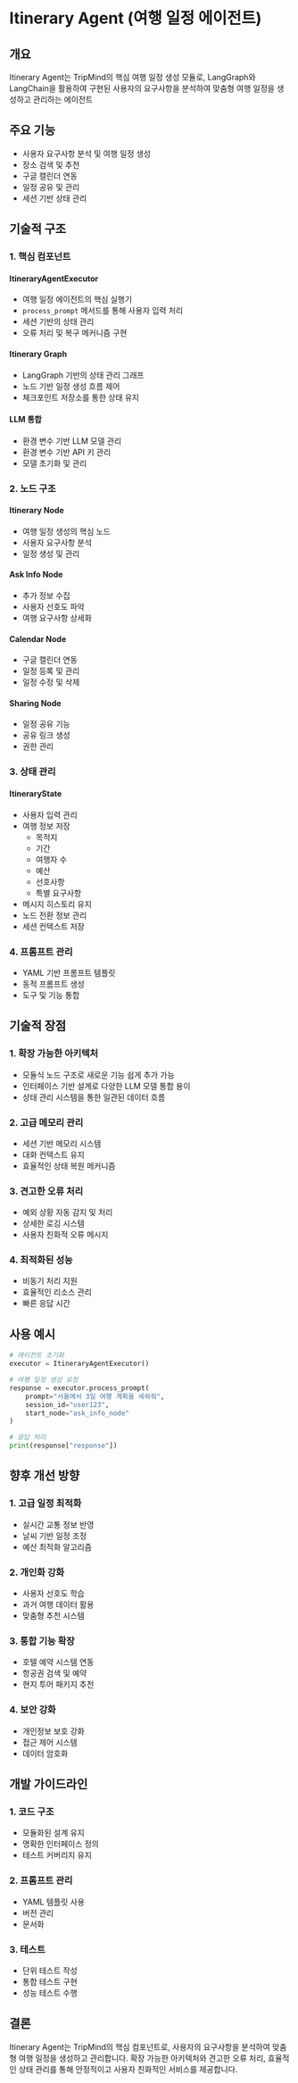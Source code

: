 # Itinerary Agent (여행 일정 에이전트)

## 개요

Itinerary Agent는 TripMind의 핵심 여행 일정 생성 모듈로, LangGraph와 LangChain을 활용하여 구현된 사용자의 요구사항을 분석하여 맞춤형 여행 일정을 생성하고 관리하는 에이전트

## 주요 기능

- 사용자 요구사항 분석 및 여행 일정 생성
- 장소 검색 및 추천
- 구글 캘린더 연동
- 일정 공유 및 관리
- 세션 기반 상태 관리

## 기술적 구조

### 1. 핵심 컴포넌트

#### ItineraryAgentExecutor

- 여행 일정 에이전트의 핵심 실행기
- `process_prompt` 메서드를 통해 사용자 입력 처리
- 세션 기반의 상태 관리
- 오류 처리 및 복구 메커니즘 구현

#### Itinerary Graph

- LangGraph 기반의 상태 관리 그래프
- 노드 기반 일정 생성 흐름 제어
- 체크포인트 저장소를 통한 상태 유지

#### LLM 통합

- 환경 변수 기반 LLM 모델 관리
- 환경 변수 기반 API 키 관리
- 모델 초기화 및 관리

### 2. 노드 구조

#### Itinerary Node

- 여행 일정 생성의 핵심 노드
- 사용자 요구사항 분석
- 일정 생성 및 관리

#### Ask Info Node

- 추가 정보 수집
- 사용자 선호도 파악
- 여행 요구사항 상세화

#### Calendar Node

- 구글 캘린더 연동
- 일정 등록 및 관리
- 일정 수정 및 삭제

#### Sharing Node

- 일정 공유 기능
- 공유 링크 생성
- 권한 관리

### 3. 상태 관리

#### ItineraryState

- 사용자 입력 관리
- 여행 정보 저장
  - 목적지
  - 기간
  - 여행자 수
  - 예산
  - 선호사항
  - 특별 요구사항
- 메시지 히스토리 유지
- 노드 전환 정보 관리
- 세션 컨텍스트 저장

### 4. 프롬프트 관리

- YAML 기반 프롬프트 템플릿
- 동적 프롬프트 생성
- 도구 및 기능 통합

## 기술적 장점

### 1. 확장 가능한 아키텍처

- 모듈식 노드 구조로 새로운 기능 쉽게 추가 가능
- 인터페이스 기반 설계로 다양한 LLM 모델 통합 용이
- 상태 관리 시스템을 통한 일관된 데이터 흐름

### 2. 고급 메모리 관리

- 세션 기반 메모리 시스템
- 대화 컨텍스트 유지
- 효율적인 상태 복원 메커니즘

### 3. 견고한 오류 처리

- 예외 상황 자동 감지 및 처리
- 상세한 로깅 시스템
- 사용자 친화적 오류 메시지

### 4. 최적화된 성능

- 비동기 처리 지원
- 효율적인 리소스 관리
- 빠른 응답 시간

## 사용 예시

```python
# 에이전트 초기화
executor = ItineraryAgentExecutor()

# 여행 일정 생성 요청
response = executor.process_prompt(
    prompt="서울에서 3일 여행 계획을 세워줘",
    session_id="user123",
    start_node="ask_info_node"
)

# 응답 처리
print(response["response"])
```

## 향후 개선 방향

### 1. 고급 일정 최적화

- 실시간 교통 정보 반영
- 날씨 기반 일정 조정
- 예산 최적화 알고리즘

### 2. 개인화 강화

- 사용자 선호도 학습
- 과거 여행 데이터 활용
- 맞춤형 추천 시스템

### 3. 통합 기능 확장

- 호텔 예약 시스템 연동
- 항공권 검색 및 예약
- 현지 투어 패키지 추천

### 4. 보안 강화

- 개인정보 보호 강화
- 접근 제어 시스템
- 데이터 암호화

## 개발 가이드라인

### 1. 코드 구조

- 모듈화된 설계 유지
- 명확한 인터페이스 정의
- 테스트 커버리지 유지

### 2. 프롬프트 관리

- YAML 템플릿 사용
- 버전 관리
- 문서화

### 3. 테스트

- 단위 테스트 작성
- 통합 테스트 구현
- 성능 테스트 수행

## 결론

Itinerary Agent는 TripMind의 핵심 컴포넌트로, 사용자의 요구사항을 분석하여 맞춤형 여행 일정을 생성하고 관리합니다. 확장 가능한 아키텍처와 견고한 오류 처리, 효율적인 상태 관리를 통해 안정적이고 사용자 친화적인 서비스를 제공합니다.
